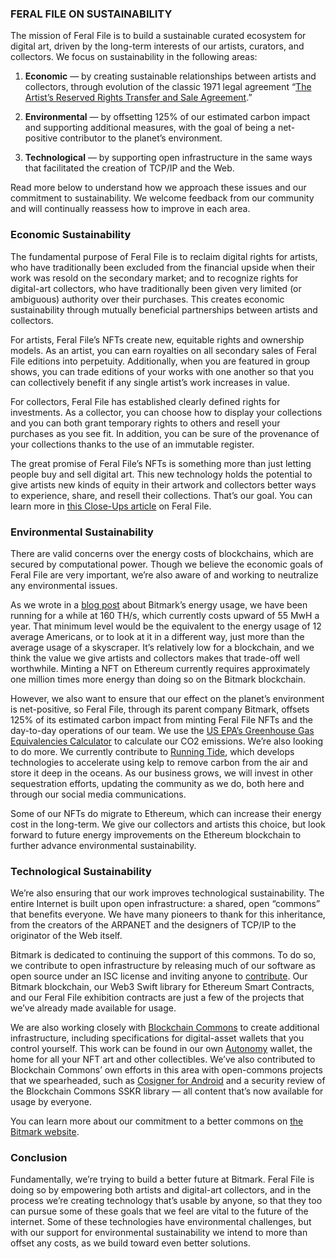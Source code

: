 ### FERAL FILE ON SUSTAINABILITY

The mission of Feral File is to build a sustainable curated ecosystem for digital art, driven by the long-term interests of our artists, curators, and collectors. We focus on sustainability in the following areas:

  1. **Economic** — by creating sustainable relationships between artists and collectors, through evolution of the classic 1971 legal agreement “[The Artist’s Reserved Rights Transfer and Sale Agreement](https://en.wikipedia.org/wiki/The_Artist%27s_Reserved_Rights_Transfer_and_Sale_Agreement).”

  2. **Environmental** — by offsetting 125% of our estimated carbon impact and supporting additional measures, with the goal of being a net-positive contributor to the planet’s environment.

  3. **Technological** — by supporting open infrastructure in the same ways that facilitated the creation of TCP/IP and the Web.

Read more below to understand how we approach these issues and our commitment to sustainability. We welcome feedback from our community and will continually reassess how to improve in each area.

### Economic Sustainability

The fundamental purpose of Feral File is to reclaim digital rights for artists, who have traditionally been excluded from the financial upside when their work was resold on the secondary market; and to recognize rights for digital-art collectors, who have traditionally been given very limited (or ambiguous) authority over their purchases. This creates economic sustainability through mutually beneficial partnerships between artists and collectors.

For artists, Feral File’s NFTs create new, equitable rights and ownership models. As an artist, you can earn royalties on all secondary sales of Feral File editions into perpetuity. Additionally, when you are featured in group shows, you can trade editions of your works with one another so that you can collectively benefit if any single artist’s work increases in value.

For collectors, Feral File has established clearly defined rights for investments. As a collector, you can choose how to display your collections and you can both grant temporary rights to others and resell your purchases as you see fit. In addition, you can be sure of the provenance of your collections thanks to the use of an immutable register.

The great promise of Feral File’s NFTs is something more than just letting people buy and sell digital art. This new technology holds the potential to give artists new kinds of equity in their artwork and collectors better ways to experience, share, and resell their collections. That’s our goal. You can learn more in [this Close-Ups article](https://feralfile.com/close-ups/digital-property-rights-with-bitmark-nfts-evolving-the-artist-reserved-rights-transfer-and-sale-agreement) on Feral File.

### Environmental Sustainability

There are valid concerns over the energy costs of blockchains, which are secured by computational power. Though we believe the economic goals of Feral File are very important, we’re also aware of and working to neutralize any environmental issues.

As we wrote in a [blog post](https://medium.com/clean-titles/bitmark-blockchain-energy-usage-q-a-aeda13537228) about Bitmark’s energy usage, we have been running for a while at 160 TH/s, which currently costs upward of 55 MwH a year. That minimum level would be the equivalent to the energy usage of 12 average Americans, or to look at it in a different way, just more than the average usage of a skyscraper. It’s relatively low for a blockchain, and we think the value we give artists and collectors makes that trade-off well worthwhile. Minting a NFT on Ethereum currently requires approximately one million times more energy than doing so on the Bitmark blockchain.

However, we also want to ensure that our effect on the planet’s environment is net-positive, so Feral File, through its parent company Bitmark, offsets 125% of its estimated carbon impact from minting Feral File NFTs and the day-to-day operations of our team. We use the [US EPA’s Greenhouse Gas Equivalencies Calculator](https://www.epa.gov/energy/greenhouse-gas-equivalencies-calculator) to calculate our CO2 emissions. We’re also looking to do more. We currently contribute to [Running Tide](https://www.runningtide.com/), which develops technologies to accelerate using kelp to remove carbon from the air and store it deep in the oceans. As our business grows, we will invest in other sequestration efforts, updating the community as we do, both here and through our social media communications.

Some of our NFTs do migrate to Ethereum, which can increase their energy cost in the long-term. We give our collectors and artists this choice, but look forward to future energy improvements on the Ethereum blockchain to further advance environmental sustainability.

### Technological Sustainability

We’re also ensuring that our work improves technological sustainability. The entire Internet is built upon open infrastructure: a shared, open “commons” that benefits everyone. We have many pioneers to thank for this inheritance, from the creators of the ARPANET and the designers of TCP/IP to the originator of the Web itself.

Bitmark is dedicated to continuing the support of this commons. To do so, we contribute to open infrastructure by releasing much of our software as open source under an ISC license and inviting anyone to [contribute](https://docs.bitmark.com/meta/contribute-to-the-protocol). Our Bitmark blockchain, our Web3 Swift library for Ethereum Smart Contracts, and our Feral File exhibition contracts are just a few of the projects that we’ve already made available for usage.

We are also working closely with [Blockchain Commons](https://www.blockchaincommons.com/) to create additional infrastructure, including specifications for digital-asset wallets that you control yourself. This work can be found in our own [Autonomy](https://autonomy.io/) wallet, the home for all your NFT art and other collectibles. We’ve also contributed to Blockchain Commons’ own efforts in this area with open-commons projects that we spearheaded, such as [Cosigner for Android](https://github.com/BlockchainCommons/GordianSigner-Android) and a security review of the Blockchain Commons SSKR library — all content that’s now available for usage by everyone.

You can learn more about our commitment to a better commons on [the Bitmark website](https://www.bitmark.com/about/secure-open-infrastructure/).

### Conclusion

Fundamentally, we’re trying to build a better future at Bitmark. Feral File is doing so by empowering both artists and digital-art collectors, and in the process we’re creating technology that’s usable by anyone, so that they too can pursue some of these goals that we feel are vital to the future of the internet. Some of these technologies have environmental challenges, but with our support for environmental sustainability we intend to more than offset any costs, as we build toward even better solutions.
